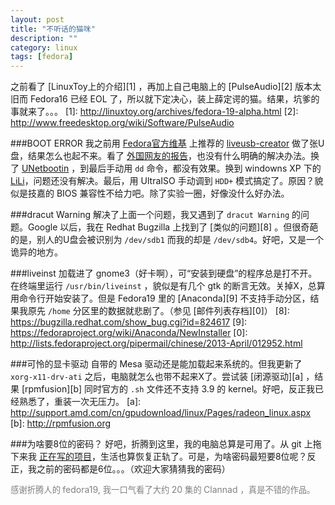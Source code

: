 ```yaml
---
layout: post
title: "不听话的猫咪"
description: ""
category: linux 
tags: [fedora]
---
```


之前看了 [LinuxToy上的介绍][1] ，再加上自己电脑上的 [PulseAudio][2] 版本太旧而 Fedora16 已经 EOL 了，所以就下定决心，装上薛定谔的猫。结果，坑爹的事就来了。。。
[1]: http://linuxtoy.org/archives/fedora-19-alpha.html
[2]: http://www.freedesktop.org/wiki/Software/PulseAudio

###BOOT ERROR
我之前用 [Fedora官方维基][3] 上推荐的 [liveusb-creator][4] 做了张U盘，结果怎么也起不来。看了 [外国网友的报告][7]，也没有什么明确的解决办法。换了 [UNetbootin][5] ，到最后手动用 `dd` 命令，都没有效果。换到 windowns XP 下的 [LiLi][6]，问题还没有解决。最后，用 UltraISO 手动调到 `HDD+` 模式搞定了。原因？貌似是技嘉的 BIOS 兼容性不给力吧。除了实验一圈，好像没什么好办法。

[3]: https://fedoraproject.org/wiki/How_to_create_and_use_Live_USB/zh-cn
[4]: https://fedorahosted.org/liveusb-creator/
[5]: unetbootin.sourceforge.net
[6]: http://www.linuxliveusb.com/
[7]: https://fedorahosted.org/liveusb-creator/ticket/67


###dracut Warning
解决了上面一个问题，我又遇到了 `dracut Warning` 的问题。Google 以后，我在 Redhat Bugzilla 上找到了 [类似的问题][8] 。但很奇葩的是，别人的U盘会被识别为 `/dev/sdb1` 而我的却是 `/dev/sdb4`。好吧，又是一个诡异的地方。

###liveinst
加载进了 gnome3（好卡啊），可“安装到硬盘”的程序总是打不开。在终端里运行 `/usr/bin/liveinst` ，貌似是有几个 gtk 的断言无效。关掉X，总算用命令行开始安装了。但是 Fedora19 里的 [Anaconda][9] 不支持手动分区，结果我原先 `/home` 分区里的数据就悲剧了。（参见 [邮件列表存档][0]）
[8]: https://bugzilla.redhat.com/show_bug.cgi?id=824617
[9]: https://fedoraproject.org/wiki/Anaconda/NewInstaller
[0]: http://lists.fedoraproject.org/pipermail/chinese/2013-April/012952.html

###可怜的显卡驱动
自带的 Mesa 驱动还是能加载起来系统的。但我更新了 `xorg-x11-drv-ati` 之后，电脑就怎么也带不起来X了。尝试装 [闭源驱动][a] ，结果 [rpmfusion][b] 同时官方的 `.sh` 文件还不支持 3.9 的 kernel。好吧，反正我已经熟悉了，重装一次无压力。
[a]: http://support.amd.com/cn/gpudownload/linux/Pages/radeon_linux.aspx
[b]: http://rpmfusion.org

###为啥要8位的密码？
好吧，折腾到这里，我的电脑总算是可用了。从 git 上拖下来我 [正在写的项目][c]，生活也算恢复正轨了。可是，为啥密码最短要8位呢？反正，我之前的密码都是6位。。。（欢迎大家猜猜我的密码）

[c]: https://gitcafe.com/endle/FertileWasteland
<P STYLE="margin-bottom: 0in"><FONT COLOR="#808080"><FONT FACE="WenQuanYi Zen Hei Sharp"><FONT SIZE=2 STYLE="font-size: 10pt"><SPAN LANG="zh-CN">感谢折腾人的
</SPAN></FONT></FONT>fedora19, <FONT FACE="WenQuanYi Zen Hei Sharp"><FONT SIZE=2 STYLE="font-size: 10pt"><SPAN LANG="zh-CN">我一口气看了大约
</SPAN></FONT></FONT>20 <FONT FACE="WenQuanYi Zen Hei Sharp"><FONT SIZE=2 STYLE="font-size: 10pt"><SPAN LANG="zh-CN">集的
</SPAN></FONT></FONT>Clannad <FONT FACE="WenQuanYi Zen Hei Sharp"><FONT SIZE=2 STYLE="font-size: 10pt"><SPAN LANG="zh-CN">，真是不错的作品。</SPAN></FONT></FONT></FONT></P>
